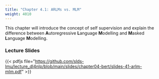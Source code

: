 ```yaml
---
title: "Chapter 4.1: ARLMs vs. MLM"
weight: 4010
---
```

This chapter will introduce the concept of self supervision and explain the difference between **A**utoregressive **L**anguage **M**odelling and **M**asked **L**anguage **M**odelling. 

<!--more-->

<!--
### Lecture video

{{< video id="TfrSKiOecWI" >}}
-->

### Lecture Slides
{{< pdfjs file="https://github.com/slds-lmu/lecture_dl4nlp/blob/main/slides/chapter04-bert/slides-41-arlm-mlm.pdf" >}}
